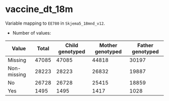 # vaccine_dt_18m
Variable mapping to `EE780` in `Skjema5_18mnd_v12`.
- Number of values:

| Value | Total | Child genotyped | Mother genotyped | Father genotyped |
| ----- | ----- | --------------- | ---------------- | ---------------- |
| Missing | 47085 | 47085 | 44818 | 30197 |
| Non-missing | 28223 | 28223 | 26832 | 19887 |
| No | 26728 | 26728 | 25415 |18859 |
| Yes | 1495 | 1495 | 1417 |1028 |



